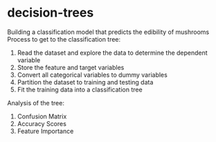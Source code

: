 # decision-trees
Building a classification model that predicts the edibility of mushrooms
Process to get to the classification tree:
1. Read the dataset and explore the data to determine the dependent variable
2. Store the feature and target variables
3. Convert all categorical variables to dummy variables
4. Partition the dataset to training and testing data
5. Fit the training data into a classification tree

Analysis of the tree:
1. Confusion Matrix
2. Accuracy Scores
3. Feature Importance

